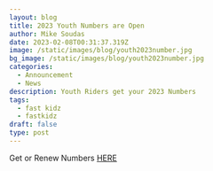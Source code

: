 ```yaml
---
layout: blog
title: 2023 Youth Numbers are Open
author: Mike Soudas
date: 2023-02-08T00:31:37.319Z
image: /static/images/blog/youth2023number.jpg
bg_image: /static/images/blog/youth2023number.jpg
categories:
  - Announcement
  - News
description: Youth Riders get your 2023 Numbers
tags:
  - fast kidz
  - fastkidz
draft: false
type: post
---
```

Get or Renew Numbers [HERE](https://www.moto-tally.com/ECEA/ECEA_PWY/SeriesRegistration.aspx)